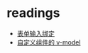 # readings

- [表单输入绑定](https://cn.vuejs.org/v2/guide/forms.html#%E5%8D%95%E9%80%89%E6%8C%89%E9%92%AE)
- [自定义组件的 v-model](https://cn.vuejs.org/v2/guide/components-custom-events.html)
